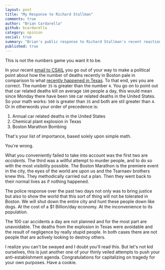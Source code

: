 ```yaml
---
layout: post
title: "My Response to Richard Stallman"
comments: true
author: "Brian Cardarella"
github: bcardarella
category: opinion
social: true
summary: "Brian's public response to Richard Stallman's recent reaction to the events in Boston"
published: true
---
```


This is not the numbers game you want it to be.

In your recent [email to CSAIL](http://pastebin.com/DVysCXPj) you go out
of your way to make a political point about how the number of deaths
recently in Boston pale in comparison to what [recently happened in
Texas](http://www.cnn.com/2013/04/18/us/texas-explosion/index.html). To
that end, yes you are correct. The number `35` is greater than the
number `4`. You go on to point out that car related deaths kill on
average `100` people a day, this would mean since Monday there have been
`500` car related deaths in the United States. So your math works: `500`
is greater than `35` and both are stil greater than `4`. Or in
otherwords your order of precedence is:

1. Annual car related deaths in the United States
2. Chemical plant explosion in Texas
3. Boston Marathon Bombing

That's your list of importance, based solely upon simple math.

You're wrong.

What you conveniently failed to take into account was the first two are
*accidents*. The third was a willful attempt to murder people, and to do
 so with the most visibility possible. The Boston Marathon is the
premiere event in the city, the eyes of the world are upon us and the
Tsarnaev brothers knew this. They methodically carried out a plan. Then
they went back to their normal lives as if nothing happened.

The police response over the past two days not only was to bring justice
but also to show the world that this sort of thing will not be tolerated
in Boston. We will shut down the entire city and hunt these people down
like dogs. At the cost of a $1 Billion/day economy. At the inconvenience
to its population.

The 100 car accidents a day are not planned and for the most part are
unavoidable. The deaths from the explosion in Texas were avoidable and
the result of negligence by really stupid people. In both cases there
are not people that are actively looking to destroy others.

I realize you can't be swayed and I doubt you'll read
this. But let's not kid ourselves, this is just another one of your thinly
veiled attempts to push your anti-establishment agenda. Congratulations
for capitalizing on tragedy for your own purposes. Have a cookie.
